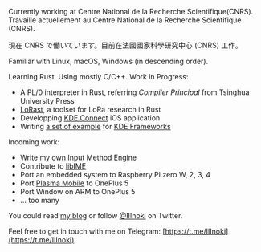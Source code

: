 
Currently working at Centre National de la Recherche Scientifique(CNRS). Travaille actuellement au Centre National de la Recherche Scientifique (CNRS).

現在 CNRS で働いています。目前在法國國家科學研究中心 (CNRS) 工作。

Familiar with Linux, macOS, Windows (in descending order).

Learning Rust. Using mostly C/C++. Work in Progress:

- A PL/0 interpreter in Rust, referring *Compiler Principal* from Tsinghua University Press
- [LoRast](https://github.com/Inokinoki/LoRast), a toolset for LoRa research in Rust
- Developping [KDE Connect](https://kdeconnect.kde.org/) iOS application
- Writing [a set of example](https://github.com/Inokinoki/kde-frameworks-tutorial) for [KDE Frameworks](https://kde.org/products/frameworks/)

Incoming work:

- Write my own Input Method Engine
- Contribute to [libIME](https://github.com/fcitx/libime)
- Port an embedded system to Raspberry Pi zero W, 2, 3, 4
- Port [Plasma Mobile](https://www.plasma-mobile.org/) to OnePlus 5
- Port Window on ARM to OnePlus 5
- ... too many

You could read [my blog](https://blog.inoki.cc) or follow [@IIInoki](https://twitter.com/IIInoki) on Twitter.

Feel free to get in touch with me on Telegram: [https://t.me/IIInoki](https://t.me/IIInoki).
